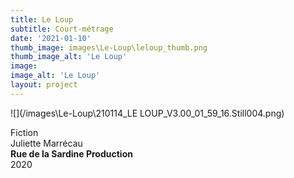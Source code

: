 ```yaml
---
title: Le Loup
subtitle: Court-métrage
date: '2021-01-10'
thumb_image: images\Le-Loup\leloup_thumb.png
thumb_image_alt: 'Le Loup'
image:
image_alt: 'Le Loup'
layout: project
---
```


![](/images\Le-Loup\210114_LE LOUP_V3.00_01_59_16.Still004.png)

Fiction <br>
Juliette Marrécau <br>
**Rue de la Sardine Production** <br>
2020 <br>
